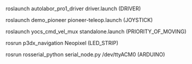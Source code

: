 
roslaunch autolabor_pro1_driver driver.launch          (DRIVER)

roslaunch demo_pioneer pioneer-teleop.launch           (JOYSTICK)

roslaunch yocs_cmd_vel_mux standalone.launch           (PRIORITY_OF_MOVING)  
   
rosrun p3dx_navigation Neopixel                        (LED_STRIP)
 
rosrun rosserial_python serial_node.py /dev/ttyACM0    (ARDUINO)






